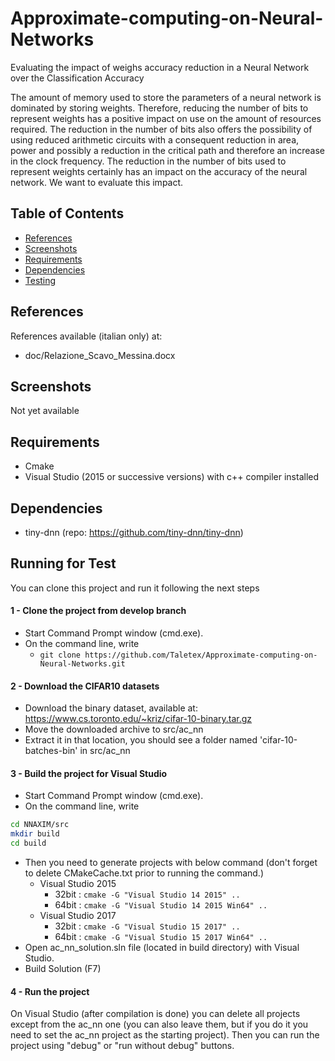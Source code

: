 # Approximate-computing-on-Neural-Networks
Evaluating the impact of weighs accuracy reduction in a Neural Network over the Classification Accuracy

The amount of memory used to store the parameters of a neural network is dominated by storing weights. Therefore, reducing the number of bits to represent weights has a positive impact on use on the amount of resources required. The reduction in the number of bits also offers the possibility of using reduced arithmetic circuits with a consequent reduction in area, power and possibly a reduction in the critical path and therefore an increase in the clock frequency. The reduction in the number of bits used to represent weights certainly has an impact on the accuracy of the neural network. We want to evaluate this impact.

## Table of Contents

- [References](#references)
- [Screenshots](#screenshots)
- [Requirements](#requirements)
- [Dependencies](#dependencies)
- [Testing](#running-for-test)



## References

References available (italian only) at:
- doc/Relazione_Scavo_Messina.docx



## Screenshots

Not yet available


## Requirements

- Cmake
- Visual Studio (2015 or successive versions) with c++ compiler installed


## Dependencies

- tiny-dnn (repo: https://github.com/tiny-dnn/tiny-dnn)


## Running for Test
You can clone this project and run it following the next steps

#### 1 - Clone the project from develop branch
- Start Command Prompt window (cmd.exe).
- On the command line, write
  - ```git clone https://github.com/Taletex/Approximate-computing-on-Neural-Networks.git ```
  
  
#### 2 - Download the CIFAR10 datasets
- Download the binary dataset, available at: https://www.cs.toronto.edu/~kriz/cifar-10-binary.tar.gz
- Move the downloaded archive to src/ac_nn
- Extract it in that location, you should see a folder named 'cifar-10-batches-bin' in src/ac_nn

#### 3 - Build the project for Visual Studio
- Start Command Prompt window (cmd.exe). 
- On the command line, write
```bash
cd NNAXIM/src
mkdir build 
cd build 
``` 
- Then you need to generate projects with below command (don't forget to delete CMakeCache.txt prior to running the command.)
  - Visual Studio 2015
    - 32bit : ``` cmake -G "Visual Studio 14 2015" .. ```
    - 64bit : ``` cmake -G "Visual Studio 14 2015 Win64" .. ```
  - Visual Studio 2017
    - 32bit : ``` cmake -G "Visual Studio 15 2017" .. ```
    - 64bit : ``` cmake -G "Visual Studio 15 2017 Win64" .. ```
- Open ac_nn_solution.sln file (located in build directory) with Visual Studio.
- Build Solution (F7)

#### 4 - Run the project
On Visual Studio (after compilation is done) you can delete all projects except from the ac_nn one (you can also leave them, but if you do it you need to set the ac_nn project as the starting project). Then you can run the project using "debug" or "run without debug" buttons.
